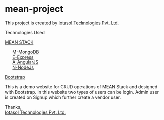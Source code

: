 # mean-project

This project is created by <a href="http://iotasol.com/" target="_blank">Iotasol Technologies Pvt. Ltd.</a>

Technologies Used

<a href="http://mean.io/#!/" target="_blank">MEAN STACK</a><br/>
	<ul style="list-style-type: none;">
		<li><a href="http://www.mongodb.org/" target="_blank">M-MongoDB</a><br/></li>
		<li><a href="http://expressjs.com/" target="_blank">E-Express</a><br/></li>
		<li><a href="https://angularjs.org/" target="_blank">A-AngularJS</a><br/></li>
		<li><a href="http://nodejs.org/" target="_blank">N-NodeJs</a><br/></li>
	</ul>

<a href="http://getbootstrap.com/" target="_blank">Bootstrap</a>

This is a demo website for CRUD operations of MEAN Stack and designed with Bootstrap. In this website two types of users can be login. Admin user is created on Signup which further create a vendor user.

Thanks, <br/>
<a href="http://iotasol.com/" target="_blank">Iotasol Technologies Pvt. Ltd.</a>

